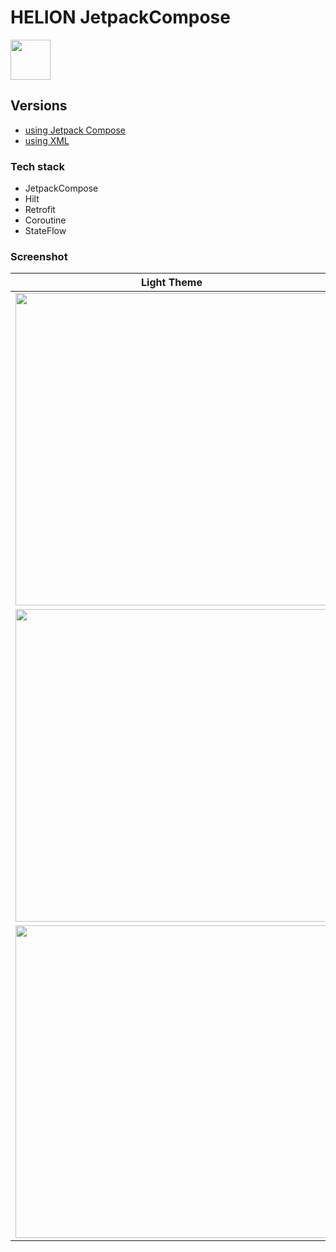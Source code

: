 # HELION JetpackCompose
<img width="64" src="https://user-images.githubusercontent.com/78376240/132123912-4fed13cd-76b9-43de-8881-effba5b4d263.PNG">

## Versions
- <a href="https://github.com/K-Terelak/HELION-Krzysztof-Terelak1">using Jetpack Compose</a>
- <a href="https://github.com/K-Terelak/HELION-Krzysztof-Terelak2">using XML</a>


### Tech stack
- JetpackCompose
- Hilt
- Retrofit
- Coroutine
- StateFlow


### Screenshot
| Light Theme | Dark Theme |
| ----------- | ---------- |
| <img height="500" src="https://user-images.githubusercontent.com/78376240/132123955-5198c532-2484-4f36-b7ea-c8da26b37024.png"> | <img height="500" src="https://user-images.githubusercontent.com/78376240/132123960-cedc0df8-a03d-404d-834b-c2306b649942.png"> |
| <img height="500" src="https://user-images.githubusercontent.com/78376240/132123962-e8e67b8f-72a1-450e-afdc-07111b8740a7.png"> | <img height="500" src="https://user-images.githubusercontent.com/78376240/132123965-5b48b634-8e9d-4d6e-8696-37eb707236b4.png"> |
| <img height="500" src="https://user-images.githubusercontent.com/78376240/132123967-42450dae-b1a4-4e96-8a36-5fca4a24b08a.png"> | <img height="500" src="https://user-images.githubusercontent.com/78376240/132123973-8621f6af-606c-40fb-890e-769af721ac0a.png"> |

